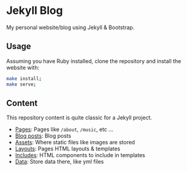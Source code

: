# Jekyll Blog

My personal website/blog using Jekyll & Bootstrap.

## Usage

Assuming you have Ruby installed, clone the repository and install the website with:

``` bash
make install;
make serve;
```

## Content

This repository content is quite classic for a Jekyll project.

- [Pages](./_pages): Pages like `/about`, `/music`, etc ...
- [Blog posts](./_posts): Blog posts
- [Assets](./_assets): Where static files like images are stored
- [Layouts](./_layouts): Pages HTML layouts & templates
- [Includes](./_includes): HTML components to include in templates
- [Data](./_data): Store data there, like yml files
